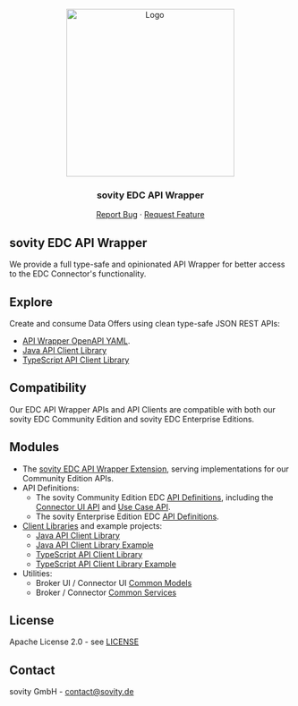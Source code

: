 <!-- PROJECT LOGO -->
<br />
<div align="center">
  <a href="https://github.com/sovity/edc-ce">
    <img src="https://raw.githubusercontent.com/sovity/edc-ui/main/src/assets/images/sovity_logo.svg" alt="Logo" width="300">
  </a>

<h3 align="center">sovity EDC API Wrapper</h3>

  <p align="center">
    <a href="https://github.com/sovity/edc-ce/issues/new?template=bug_report.md">Report Bug</a>
    ·
    <a href="https://github.com/sovity/edc-ce/issues/new?template=feature_request.md">Request Feature</a>
  </p>
</div>

## sovity EDC API Wrapper

We provide a full type-safe and opinionated API Wrapper for better access to the EDC Connector's functionality.

## Explore

Create and consume Data Offers using clean type-safe JSON REST APIs:
- [API Wrapper OpenAPI YAML](../../docs/api/sovity-edc-api-wrapper.yaml).
- [Java API Client Library](./clients/java-client)
- [TypeScript API Client Library](./clients/typescript-client)

## Compatibility

Our EDC API Wrapper APIs and API Clients are compatible with both our sovity EDC Community Edition and sovity EDC Enterprise Editions.

## Modules

- The [sovity EDC API Wrapper Extension](./wrapper), serving implementations for our Community Edition APIs.
- API Definitions:
  - The sovity Community Edition EDC [API Definitions](./wrapper-api), including the [Connector UI API](wrapper-api/src/main/java/de/sovity/edc/ext/wrapper/api/ui) and [Use Case API](wrapper-api/src/main/java/de/sovity/edc/ext/wrapper/api/usecase).
  - The sovity Enterprise Edition EDC [API Definitions](./wrapper-ee-api).
- [Client Libraries](./clients) and example projects:
  - [Java API Client Library](./clients/java-client)
  - [Java API Client Library Example](./clients/java-client-example)
  - [TypeScript API Client Library](./clients/typescript-client)
  - [TypeScript API Client Library Example](./clients/typescript-client-example)
- Utilities:
  - Broker UI / Connector UI [Common Models](./wrapper-common-api)
  - Broker / Connector [Common Services](./wrapper-common-mappers)

## License

Apache License 2.0 - see [LICENSE](../../LICENSE)

## Contact

sovity GmbH - contact@sovity.de
